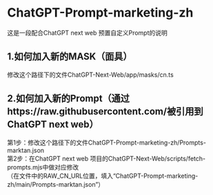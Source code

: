 # ChatGPT-Prompt-marketing-zh
这是一段配合ChatGPT next web 预置自定义Prompt的说明
## 1.如何加入新的MASK（面具）
 修改这个路径下的文件ChatGPT-Next-Web/app/masks/cn.ts

## 2.如何加入新的Prompt（通过https://raw.githubusercontent.com/被引用到ChatGPT next web）
 第1步：修改这个路径下的文件ChatGPT-Prompt-marketing-zh/Prompts-marktan.json  
 第2步：在ChatGPT next web 项目的ChatGPT-Next-Web/scripts/fetch-prompts.mjs中做对应修改  
 （在文件中的RAW_CN_URL位置，填入“ChatGPT-Prompt-marketing-zh/main/Prompts-marktan.json”）
